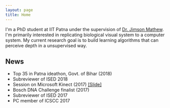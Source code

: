 ```yaml
---
layout: page
title: Home
---
```


I'm a PhD student at IIT Patna under the supervision of [Dr. Jimson Mathew](https://www.iitp.ac.in/index.php/departments/engineering/computer-science-a-engineering/people/faculty/1502-dr-jimson-mathew.html). I'm primarily interested in replicating biological visual system to a computer system. My current research goal is to build learning algorithms that can perceive depth in a unsupervised way.

## News

* Top 35 in Patna ideathon, Govt. of Bihar (2018)
* Subreviewer of ISED 2018
* Session on Microsoft Kinect (2017) [[Slide]](https://drive.google.com/open?id=1p61ZeACxnCZI3NgO7dgDJBDj5aCoMIzD)
* Bosch DNA Challenge finalist (2017)
* Subreviewer of ISED 2017
* PC member of ICSCC 2017